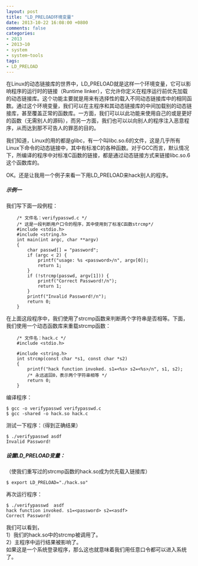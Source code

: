 ```yaml
---
layout: post
title: "LD_PRELOAD环境变量"
date: 2013-10-22 16:08:00 +0800
comments: false
categories:
- 2013
- 2013~10
- system
- system~tools
tags:
- LD_PRELOAD
---
```

在Linux的动态链接库的世界中，LD_PRELOAD就是这样一个环境变量，它可以影响程序的运行时的链接（Runtime linker），它允许你定义在程序运行前优先加载的动态链接库。这个功能主要就是用来有选择性的载入不同动态链接库中的相同函数。通过这个环境变量，我们可以在主程序和其动态链接库的中间加载别的动态链接库，甚至覆盖正常的函数库。一方面，我们可以以此功能来使用自己的或是更好的函数（无需别人的源码），而另一方面，我们也可以以向别人的程序注入恶意程序，从而达到那不可告人的罪恶的目的。

我们知道，Linux的用的都是glibc，有一个叫libc.so.6的文件，这是几乎所有Linux下命令的动态链接中，其中有标准C的各种函数。对于GCC而言，默认情况下，所编译的程序中对标准C函数的链接，都是通过动态链接方式来链接libc.so.6这个函数库的。

OK。还是让我用一个例子来看一下用LD_PRELOAD来hack别人的程序。
##### 示例一
我们写下面一段例程：
```
	/* 文件名：verifypasswd.c */
	/* 这是一段判断用户口令的程序，其中使用到了标准C函数strcmp*/
	#include <stdio.h>
	#include <string.h>
	int main(int argc, char **argv)
	{
		char passwd[] = "password";
		if (argc < 2) {
			printf("usage: %s <password>/n", argv[0]);
			return 1;
		}
		if (!strcmp(passwd, argv[1])) {
			printf("Correct Password!/n");
			return 1;
		}
		printf("Invalid Password!/n");
		return 0;
	}
```
在上面这段程序中，我们使用了strcmp函数来判断两个字符串是否相等。下面，我们使用一个动态函数库来重载strcmp函数：
```
	/* 文件名：hack.c */
	#include <stdio.h>

	#include <string.h>
	int strcmp(const char *s1, const char *s2)
	{
		printf("hack function invoked. s1=<%s> s2=<%s>/n", s1, s2);
		/* 永远返回0，表示两个字符串相等 */
		return 0;
	}
```
编译程序：
```
$ gcc -o verifypasswd verifypasswd.c
$ gcc -shared -o hack.so hack.c
```
测试一下程序：（得到正确结果）
```
$ ./verifypasswd asdf
Invalid Password!
``` 
##### 设置LD_PRELOAD变量：
（使我们重写过的strcmp函数的hack.so成为优先载入链接库）
```
$ export LD_PRELOAD="./hack.so"
``` 
再次运行程序：
```
$ ./verifypasswd  asdf
hack function invoked. s1=<password> s2=<asdf>
Correct Password!
```
我们可以看到，  
1）我们的hack.so中的strcmp被调用了。  
2）主程序中运行结果被影响了。  
如果这是一个系统登录程序，那么这也就意味着我们用任意口令都可以进入系统了。

